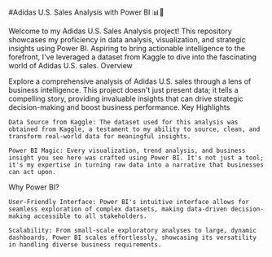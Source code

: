 #Adidas U.S. Sales Analysis with Power BI 📊💼

Welcome to my Adidas U.S. Sales Analysis project! This repository showcases my proficiency in data analysis, visualization, and strategic insights using Power BI. Aspiring to bring actionable intelligence to the forefront, I've leveraged a dataset from Kaggle to dive into the fascinating world of Adidas U.S. sales.
Overview

Explore a comprehensive analysis of Adidas U.S. sales through a lens of business intelligence. This project doesn't just present data; it tells a compelling story, providing invaluable insights that can drive strategic decision-making and boost business performance.
Key Highlights

    Data Source from Kaggle: The dataset used for this analysis was obtained from Kaggle, a testament to my ability to source, clean, and transform real-world data for meaningful insights.

    Power BI Magic: Every visualization, trend analysis, and business insight you see here was crafted using Power BI. It's not just a tool; it's my expertise in turning raw data into a narrative that businesses can act upon.

Why Power BI?

    User-Friendly Interface: Power BI's intuitive interface allows for seamless exploration of complex datasets, making data-driven decision-making accessible to all stakeholders.

    Scalability: From small-scale exploratory analyses to large, dynamic dashboards, Power BI scales effortlessly, showcasing its versatility in handling diverse business requirements.
